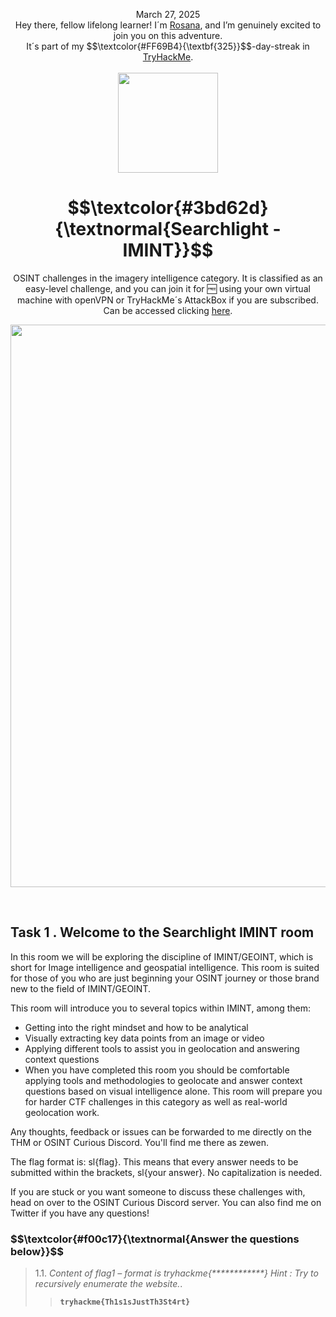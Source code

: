 
<p align="center">March 27, 2025<br>
Hey there, fellow lifelong learner! I´m <a href="https://www.linkedin.com/in/rosanafssantos/">Rosana</a>, and I’m genuinely excited to join you on this adventure.<br>
It´s part of my $$\textcolor{#FF69B4}{\textbf{325}}$$-day-streak in  <a href="https://tryhackme.com">TryHackMe</a>.<br><br>
  <img width="160px" src="https://github.com/user-attachments/assets/eed07ca3-4235-4190-9c7a-81d93c4593cf"></p>


<h1 align="center">
  $$\textcolor{#3bd62d}{\textnormal{Searchlight - IMINT}}$$
</h1>
<p align="center">OSINT challenges in the imagery intelligence category. It is classified as an easy-level challenge,  and you can join it for 🆓 using your own virtual machine with openVPN or TryHackMe´s AttackBox if you are subscribed. Can be accessed clicking <a href="https://tryhackme.com/room/searchlightosint">here</a>.</p>
                                                              
<p align="center"> <img width="900px" src=""> </p>

<br>

<h2>Task 1 . Welcome to the Searchlight IMINT room</h2>
<p>In this room we will be exploring the discipline of IMINT/GEOINT, which is short for Image intelligence and geospatial intelligence. This room is suited for those of you who are just beginning your OSINT journey or those brand new to the field of IMINT/GEOINT.<BR>

This room will introduce you to several topics within IMINT, among them:<BR>

- Getting into the right mindset and how to be analytical<br>
- Visually extracting key data points from an image or video<br>
- Applying different tools to assist you in geolocation and answering context questions<br>
- When you have completed this room you should be comfortable applying tools and methodologies to geolocate and answer context questions based on visual
intelligence alone. This room will prepare you for harder CTF challenges in this category as well as real-world geolocation work.<br>

Any thoughts, feedback or issues can be forwarded to me directly on the THM or OSINT Curious Discord. You'll find me there as zewen.<br>

The flag format is: sl{flag}. This means that every answer needs to be submitted within the brackets, sl{your answer}. No capitalization is needed.<br>

If you are stuck or you want someone to discuss these challenges with, head on over to the OSINT Curious Discord server. You can also find me on Twitter if you have any questions!</p>

<h3 align="left"> $$\textcolor{#f00c17}{\textnormal{Answer the questions below}}$$ </h3>

> 1.1. <em>Content of flag1 – format is tryhackme{************} Hint : Try to recursively enumerate the website.</em>.<a id='1.1'></a>
>> <code><strong>tryhackme{Th1s1sJustTh3St4rt}</strong></code><br>
